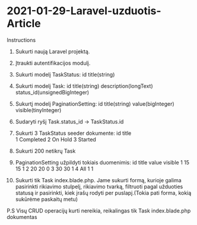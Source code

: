 # 2021-01-29-Laravel-uzduotis-Article
Instructions
1. Sukurti naują Laravel projektą.
2. Įtraukti autentifikacijos modulį.
3. Sukurti modelį TaskStatus:
   id
   title(string)
4. Sukurti modelį Task:
   id
   title(string)
   description(longText)
   status_id(unsignedBigInteger)
5. Sukurtį modelį PaginationSetting:
   id
   title(string)
   value(bigInteger)
   visible(tinyInteger)
6. Sudaryti ryšį Task.status_id -> TaskStatus.id
7. Sukurti 3 TaskStatus seeder dokumente:
   id    title    
   1     Completed
   2     On Hold
   3     Started
8. Sukurti 200 netikrų Task
9. PaginationSetting užpildyti tokiais duomenimis:
   id     title    value    visible
   1       15        15        1
   2       20        20        0
   3       30        30        1
   4       All       1         1

10. Sukurti tik Task index.blade.php. Jame sukurti formą, kurioje galima pasirinkti rikiavimo stulpelį, rikiavimo tvarką,
filtruoti pagal užduoties statusą ir pasirinkti, kiek įrašų rodyti per puslapį.(Tokia pati forma, kokią sukūrėme paskaitų metu)

P.S Visų CRUD operacijų kurti nereikia, reikalingas tik Task index.blade.php dokumentas    
